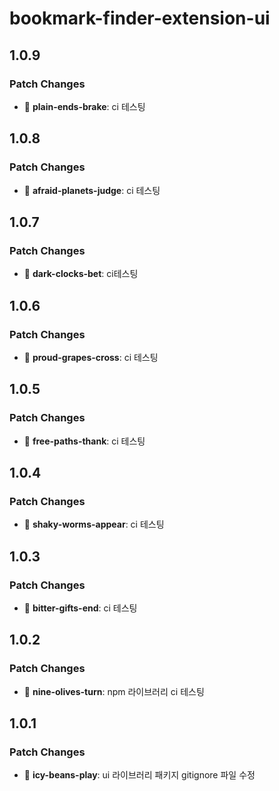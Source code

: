# bookmark-finder-extension-ui

## 1.0.9

### Patch Changes

- 🐛 **plain-ends-brake**: ci 테스팅

## 1.0.8

### Patch Changes

- 🐛 **afraid-planets-judge**: ci 테스팅

## 1.0.7

### Patch Changes

- 🐛 **dark-clocks-bet**: ci테스팅

## 1.0.6

### Patch Changes

- 🐛 **proud-grapes-cross**: ci 테스팅

## 1.0.5

### Patch Changes

- 🐛 **free-paths-thank**: ci 테스팅

## 1.0.4

### Patch Changes

- 🐛 **shaky-worms-appear**: ci 테스팅

## 1.0.3

### Patch Changes

- 🐛 **bitter-gifts-end**: ci 테스팅

## 1.0.2

### Patch Changes

- 🐛 **nine-olives-turn**: npm 라이브러리 ci 테스팅

## 1.0.1

### Patch Changes

- 🐛 **icy-beans-play**: ui 라이브러리 패키지 gitignore 파일 수정
